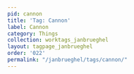 ```yaml
---
pid: cannon
title: 'Tag: Cannon'
label: Cannon
category: Things
collection: worktags_janbrueghel
layout: tagpage_janbrueghel
order: '022'
permalink: "/janbrueghel/tags/cannon/"
---
```

